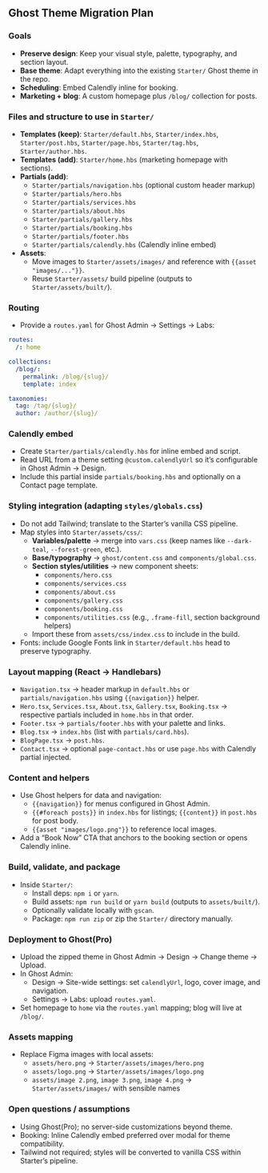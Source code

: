 ## Ghost Theme Migration Plan

### Goals
- **Preserve design**: Keep your visual style, palette, typography, and section layout.
- **Base theme**: Adapt everything into the existing `Starter/` Ghost theme in the repo.
- **Scheduling**: Embed Calendly inline for booking.
- **Marketing + blog**: A custom homepage plus `/blog/` collection for posts.

### Files and structure to use in `Starter/`
- **Templates (keep)**: `Starter/default.hbs`, `Starter/index.hbs`, `Starter/post.hbs`, `Starter/page.hbs`, `Starter/tag.hbs`, `Starter/author.hbs`.
- **Templates (add)**: `Starter/home.hbs` (marketing homepage with sections).
- **Partials (add)**:
  - `Starter/partials/navigation.hbs` (optional custom header markup)
  - `Starter/partials/hero.hbs`
  - `Starter/partials/services.hbs`
  - `Starter/partials/about.hbs`
  - `Starter/partials/gallery.hbs`
  - `Starter/partials/booking.hbs`
  - `Starter/partials/footer.hbs`
  - `Starter/partials/calendly.hbs` (Calendly inline embed)
- **Assets**:
  - Move images to `Starter/assets/images/` and reference with `{{asset "images/..."}}`.
  - Reuse `Starter/assets/` build pipeline (outputs to `Starter/assets/built/`).

### Routing
- Provide a `routes.yaml` for Ghost Admin → Settings → Labs:

```yaml
routes:
  /: home

collections:
  /blog/:
    permalink: /blog/{slug}/
    template: index

taxonomies:
  tag: /tag/{slug}/
  author: /author/{slug}/
```

### Calendly embed
- Create `Starter/partials/calendly.hbs` for inline embed and script.
- Read URL from a theme setting `@custom.calendlyUrl` so it’s configurable in Ghost Admin → Design.
- Include this partial inside `partials/booking.hbs` and optionally on a Contact page template.

### Styling integration (adapting `styles/globals.css`)
- Do not add Tailwind; translate to the Starter’s vanilla CSS pipeline.
- Map styles into `Starter/assets/css/`:
  - **Variables/palette** → merge into `vars.css` (keep names like `--dark-teal`, `--forest-green`, etc.).
  - **Base/typography** → `ghost/content.css` and `components/global.css`.
  - **Section styles/utilities** → new component sheets:
    - `components/hero.css`
    - `components/services.css`
    - `components/about.css`
    - `components/gallery.css`
    - `components/booking.css`
    - `components/utilities.css` (e.g., `.frame-fill`, section background helpers)
  - Import these from `assets/css/index.css` to include in the build.
- Fonts: include Google Fonts link in `Starter/default.hbs` head to preserve typography.

### Layout mapping (React → Handlebars)
- `Navigation.tsx` → header markup in `default.hbs` or `partials/navigation.hbs` using `{{navigation}}` helper.
- `Hero.tsx`, `Services.tsx`, `About.tsx`, `Gallery.tsx`, `Booking.tsx` → respective partials included in `home.hbs` in that order.
- `Footer.tsx` → `partials/footer.hbs` with your palette and links.
- `Blog.tsx` → `index.hbs` (list with `partials/card.hbs`).
- `BlogPage.tsx` → `post.hbs`.
- `Contact.tsx` → optional `page-contact.hbs` or use `page.hbs` with Calendly partial injected.

### Content and helpers
- Use Ghost helpers for data and navigation:
  - `{{navigation}}` for menus configured in Ghost Admin.
  - `{{#foreach posts}}` in `index.hbs` for listings; `{{content}}` in `post.hbs` for post body.
  - `{{asset "images/logo.png"}}` to reference local images.
- Add a “Book Now” CTA that anchors to the booking section or opens Calendly inline.

### Build, validate, and package
- Inside `Starter/`:
  - Install deps: `npm i` or `yarn`.
  - Build assets: `npm run build` or `yarn build` (outputs to `assets/built/`).
  - Optionally validate locally with `gscan`.
  - Package: `npm run zip` or zip the `Starter/` directory manually.

### Deployment to Ghost(Pro)
- Upload the zipped theme in Ghost Admin → Design → Change theme → Upload.
- In Ghost Admin:
  - Design → Site-wide settings: set `calendlyUrl`, logo, cover image, and navigation.
  - Settings → Labs: upload `routes.yaml`.
- Set homepage to `home` via the `routes.yaml` mapping; blog will live at `/blog/`.

### Assets mapping
- Replace Figma images with local assets:
  - `assets/hero.png` → `Starter/assets/images/hero.png`
  - `assets/logo.png` → `Starter/assets/images/logo.png`
  - `assets/image 2.png`, `image 3.png`, `image 4.png` → `Starter/assets/images/` with sensible names

### Open questions / assumptions
- Using Ghost(Pro); no server-side customizations beyond theme.
- Booking: Inline Calendly embed preferred over modal for theme compatibility.
- Tailwind not required; styles will be converted to vanilla CSS within Starter’s pipeline.


